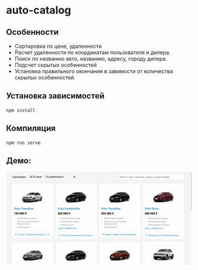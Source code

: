# auto-catalog

## Особенности
- Сортировка по цене, удаленности
- Расчет удаленности по координатам пользователя и дилера.
- Поиск по названию авто, названию, адресу, городу дилера.
- Подсчет скрытых особенностей
- Установка правильного окончания в завимости от количества скрытых особенностей.

## Установка зависимостей
```
npm install
```

## Компиляция
```
npm run serve
```

## Демо:

![Demo .gif](src//assets/demo-auto-catalog.gif)